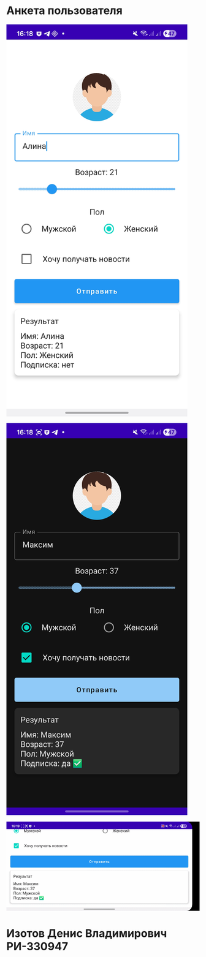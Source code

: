 # Анкета пользователя

![f](imgs/Screenshot_20251021_161813_kotlinhw.jpg)

![s](imgs/Screenshot_20251021_161841_kotlinhw.jpg)

![t](imgs/Screen_Recording_20251021_161917_kotlinhw(1).gif)

# Изотов Денис Владимирович РИ-330947